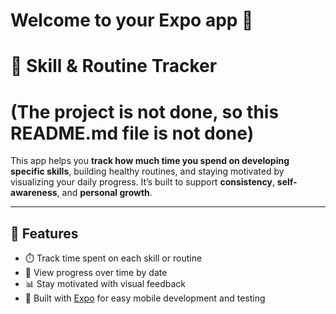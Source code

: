 # Welcome to your Expo app 👋
# 🧠 Skill & Routine Tracker 
# (The project is not done, so this README.md file is not done)

This app helps you **track how much time you spend on developing specific skills**, building healthy routines, and staying motivated by visualizing your daily progress. It’s built to support **consistency**, **self-awareness**, and **personal growth**.


---

## 🚀 Features

- ⏱️ Track time spent on each skill or routine  
- 📆 View progress over time by date  
- 📊 Stay motivated with visual feedback  
- 📱 Built with [Expo](https://expo.dev) for easy mobile development and testing  